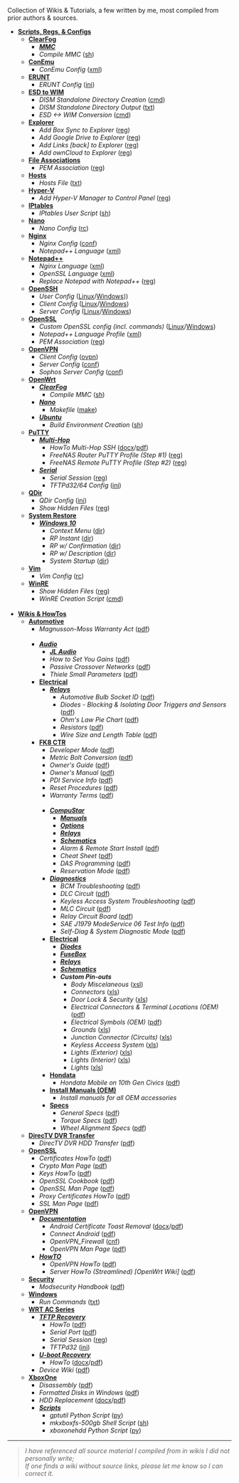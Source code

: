 Collection of Wikis & Tutorials, a few written by me, most compiled from prior authors & sources.

* [**Scripts, Regs, & Configs**](https://github.com/JW0914/Wikis/tree/master/Scripts%2BConfigs)
  * [**ClearFog**](https://github.com/JW0914/Wikis/tree/master/ClearFog)
    * [**_MMC_**](https://github.com/JW0914/Wikis/tree/master/ClearFog/MMC)
    * _Compile MMC_ ([sh](https://github.com/JW0914/Wikis/blob/master/ClearFog/compile_mmc.sh))<br>
  * [**ConEmu**](https://github.com/JW0914/Wikis/tree/master/Scripts%2BConfigs/ConEmu)
    * _ConEmu Config_ ([xml](https://github.com/JW0914/Wikis/blob/master/Scripts%2BConfigs/ConEmu/ConEmu.xml))<br>
  * [**ERUNT**](https://github.com/JW0914/Wikis/tree/master/Scripts%2BConfigs/ERUNT)
    * _ERUNT Config_ ([ini](https://github.com/JW0914/Wikis/blob/master/Scripts%2BConfigs/ERUNT/ERUNT.ini))<br>
  * [**ESD to WIM**](https://github.com/JW0914/Wikis/tree/master/Scripts%2BConfigs/ESD%20to%20WIM)
    * _DISM Standalone Directory Creation_ ([cmd](https://github.com/JW0914/Wikis/tree/master/Scripts%2BConfigs/ESD%20to%20WIM/DISM-Creation.cmd))
    * _DISM Standalone Directory Output_ ([txt](https://github.com/JW0914/Wikis/tree/master/Scripts%2BConfigs/ESD%20to%20WIM/DISM%20Directory%20Output.txt))
    * _ESD <-> WIM Conversion_ ([cmd](https://github.com/JW0914/Wikis/tree/master/Scripts%2BConfigs/ESD%20to%20WIM/ESD-2-WIM.cmd))<br>
  * [**Explorer**](https://github.com/JW0914/Wikis/tree/master/Scripts%2BConfigs/Explorer)
    * _Add Box Sync to Explorer_ ([reg](https://github.com/JW0914/Wikis/tree/master/Scripts%2BConfigs/Explorer/Add-Box-to-Nav-Bar.reg))
    * _Add Google Drive to Explorer_ ([reg](https://github.com/JW0914/Wikis/tree/master/Scripts%2BConfigs/Explorer/Add-Google-Drive-to-Explorer.reg))
    * _Add Links [back] to Explorer_ ([reg](https://github.com/JW0914/Wikis/tree/master/Scripts%2BConfigs/Explorer/Add-Links-%5Bback%5D-to-Nav-Bar.reg))
    * _Add ownCloud to Explorer_ ([reg](https://github.com/JW0914/Wikis/tree/master/Scripts%2BConfigs/Explorer/Add-OwnCloud-to-Explorer.reg))<br>
  * [**File Associations**](https://github.com/JW0914/Wikis/tree/master/Scripts%2BConfigs/File%20Associations)
    * _PEM Association_ ([reg](https://github.com/JW0914/Wikis/tree/master/Scripts%2BConfigs/File%20Associations/PEM%20Association.reg))<br>
  * [**Hosts**](https://github.com/JW0914/Wikis/tree/master/Scripts%2BConfigs/Hosts)
    * _Hosts File_ ([txt](https://github.com/JW0914/Wikis/blob/master/Scripts%2BConfigs/Hosts/hosts))<br>
  * [**Hyper-V**](https://github.com/JW0914/Wikis/tree/master/Scripts%2BConfigs/Hyper-V)
    * _Add Hyper-V Manager to Control Panel_ ([reg](https://github.com/JW0914/Wikis/tree/master/Scripts%2BConfigs/Hyper-V/Add_Hyper-V_Manager_to_Control%20Panel.reg))<br>
  * [**IPtables**](https://github.com/JW0914/Wikis/tree/master/Scripts%2BConfigs/IPtables)
    * _IPtables User Script_ ([sh](https://github.com/JW0914/Wikis/tree/master/Scripts%2BConfigs/IPtables/iptables_user-firewall.sh))<br>
  * [**Nano**](https://github.com/JW0914/Wikis/blob/master/Scripts%2BConfigs/Nano)
    * _Nano Config_ ([rc](https://github.com/JW0914/Wikis/blob/master/Scripts%2BConfigs/Nano/.nanorc))<br>
  * [**Nginx**](https://github.com/JW0914/Wikis/tree/master/Scripts%2BConfigs/Nginx)
    * _Nginx Config_ ([conf](https://github.com/JW0914/Wikis/tree/master/Scripts%2BConfigs/Nginx/nginx.conf))
    * _Notepad++ Language_ ([xml](https://github.com/JW0914/Wikis/tree/master/Scripts%2BConfigs/Nginx/Notepad%2B%2B_Nginx_Lang.xml))<br>
  * [**Notepad++**](https://github.com/JW0914/Wikis/tree/master/Scripts%2BConfigs/Notepad%2B%2B)
    * _Nginx Language_ ([xml](https://github.com/JW0914/Wikis/tree/master/Scripts%2BConfigs/Notepad%2B%2B/Nginx%20%20Language%20Profile.xml))
    * _OpenSSL Language_ ([xml](https://github.com/JW0914/Wikis/tree/master/Scripts%2BConfigs/Notepad%2B%2B/OpenSSL%20Language%20Profile.xml))
    * _Replace Notepad with Notepad++_ ([reg](https://github.com/JW0914/Wikis/tree/master/Scripts%2BConfigs/Notepad%2B%2B/Replace-Notepad-with-Notepad%2B%2B.reg))<br>
  * [**OpenSSH**](https://github.com/JW0914/Wikis/tree/master/Scripts%2BConfigs/OpenSSH)
      * _User Config_ ([Linux](https://github.com/JW0914/Wikis/tree/master/Scripts%2BConfigs/OpenSSH/BSD-Linux/config)/[Windows](https://github.com/JW0914/Wikis/tree/master/Scripts%2BConfigs/OpenSSH/Windows/config)))
      * _Client Config_ ([Linux](https://github.com/JW0914/Wikis/tree/master/Scripts%2BConfigs/OpenSSH/BSD-Linux/ssh_config)/[Windows](https://github.com/JW0914/Wikis/tree/master/Scripts%2BConfigs/OpenSSH/Windows/ssh_config))
      * _Server Config_ ([Linux](https://github.com/JW0914/Wikis/tree/master/Scripts%2BConfigs/OpenSSH/BSD-Linux/sshd_config)/[Windows](https://github.com/JW0914/Wikis/tree/master/Scripts%2BConfigs/OpenSSH/Windows/sshd_config%20(Win32-OpenSSH)))<br>
  * [**OpenSSL**](https://github.com/JW0914/Wikis/tree/master/Scripts%2BConfigs/OpenSSL)
    * _Custom OpenSSL config (incl. commands)_ ([Linux](https://github.com/JW0914/Wikis/tree/master/Scripts%2BConfigs/OpenSSL/Linux/openssl.cnf)/[Windows](https://github.com/JW0914/Wikis/tree/master/Scripts%2BConfigs/OpenSSL/openssl.cnf))
    * _Notepad++ Language Profile_ ([xml](https://github.com/JW0914/Wikis/tree/master/Scripts%2BConfigs/OpenSSL/Notepad%2B%2B%20OpenSSL%20Language%20Profile.xml))
    * _PEM Association_ ([reg](https://github.com/JW0914/Wikis/tree/master/Scripts%2BConfigs/OpenSSL/PEM%20Association.reg))<br>
  * [**OpenVPN**](https://github.com/JW0914/Wikis/tree/master/Scripts%2BConfigs/OpenVPN)
    * _Client Config_ ([ovpn](https://github.com/JW0914/Wikis/tree/master/Scripts%2BConfigs/OpenVPN/Client.ovpn))
    * _Server Config_ ([conf](https://github.com/JW0914/Wikis/tree/master/Scripts%2BConfigs/OpenVPN/OpenVPN-Server.conf))
    * _Sophos Server Config_ ([conf](https://github.com/JW0914/Wikis/tree/master/Scripts%2BConfigs/OpenVPN/openvpn.conf-default))
  * [**OpenWrt**](https://github.com/JW0914/Wikis/tree/master/Scripts%2BConfigs/LEDE)
    * [**_ClearFog_**](https://github.com/JW0914/Wikis/tree/master/ClearFog)
      * _Compile MMC_ ([sh](https://github.com/JW0914/Wikis/blob/master/ClearFog/compile_mmc.sh))
    * [**_Nano_**](https://github.com/JW0914/Wikis/tree/master/Scripts%2BConfigs/LEDE/Nano)
      * _Makefile_ ([make](https://github.com/JW0914/Wikis/tree/master/Scripts%2BConfigs/LEDE/Nano/Makefile))
    * [**_Ubuntu_**](https://github.com/JW0914/Wikis/tree/master/Scripts%2BConfigs/LEDE)
      * _Build Environment Creation_ ([sh](https://github.com/JW0914/Wikis/tree/master/Scripts%2BConfigs/LEDE/lede-build.sh))
  * [**PuTTY**](https://github.com/JW0914/Wikis/tree/master/Scripts%2BConfigs/PuTTY)
    * [**_Multi-Hop_**](https://github.com/JW0914/Wikis/tree/master/Scripts%2BConfigs/PuTTY/Multi-Hop)
      * _HowTo Multi-Hop SSH_  ([docx](https://github.com/JW0914/Wikis/tree/master/Scripts%2BConfigs/PuTTY/Multi-Hop/How%20To%20Multi-Hop%20SSH.docx)/[pdf](https://github.com/JW0914/Wikis/tree/master/Scripts%2BConfigs/PuTTY/Multi-Hop/How%20To%20Multi-Hop%20SSH.pdf))
      * _FreeNAS Router PuTTY Profile (Step #1)_ ([reg](https://github.com/JW0914/Wikis/tree/master/Scripts%2BConfigs/PuTTY/Multi-Hop/PuTTY_Profile_OpenWRT_Remote.reg))
      * _FreeNAS Remote PuTTY Profile (Step #2)_ ([reg](https://github.com/JW0914/Wikis/tree/master/Scripts%2BConfigs/PuTTY/Multi-Hop/PuTTY_Profile_FreeNAS_Remote_Multi-hop.reg))
    * [**_Serial_**](https://github.com/JW0914/Wikis/tree/master/Scripts%2BConfigs/PuTTY/Serial)
      * _Serial Session_ ([reg](https://github.com/JW0914/Wikis/tree/master/Scripts%2BConfigs/PuTTY/Serial/Putty-Serial-Session.reg))
      * _TFTPd32/64 Config_ ([ini](https://github.com/JW0914/Wikis/tree/master/Scripts%2BConfigs/PuTTY/Serial/tftpd32.ini))
  * [**QDir**](https://github.com/JW0914/Wikis/tree/master/Scripts%2BConfigs/QDir)
    * _QDir Config_ ([ini](https://github.com/JW0914/Wikis/tree/master/Scripts%2BConfigs/QDir/Q-Dir.ini))
    * _Show Hidden Files_ ([reg](https://github.com/JW0914/Wikis/tree/master/Scripts%2BConfigs/QDir/Show-Hidden-Files.reg))<br>
  * [**System Restore**](https://github.com/JW0914/Wikis/tree/master/Scripts%2BConfigs/System%20Restore)
    * [**_Windows 10_**](https://github.com/JW0914/Wikis/tree/master/Scripts%2BConfigs/System%20Restore/Windows%2010)
      * _Context Menu_ ([dir](https://github.com/JW0914/Wikis/tree/master/Scripts%2BConfigs/System%20Restore/Windows%2010/Context%20Menu))
      * _RP Instant_ ([dir](https://github.com/JW0914/Wikis/tree/master/Scripts%2BConfigs/System%20Restore/Windows%2010/RP%20Instant))
      * _RP w/ Confirmation_ ([dir](https://github.com/JW0914/Wikis/tree/master/Scripts%2BConfigs/System%20Restore/Windows%2010/RP%20with%20Confirmation))
      * _RP w/ Description_ ([dir](https://github.com/JW0914/Wikis/tree/master/Scripts%2BConfigs/System%20Restore/Windows%2010/RP%20with%20Description))
      * _System Startup_ ([dir](https://github.com/JW0914/Wikis/tree/master/Scripts%2BConfigs/System%20Restore/Windows%2010/System%20Startup))<br>
  * [**Vim**](https://github.com/JW0914/Wikis/blob/master/Scripts%2BConfigs/Vim)
    * _Vim Config_ ([rc](https://github.com/JW0914/Wikis/blob/master/Scripts%2BConfigs/Vim/.vimrc))<br>
  * [**WinRE**](https://github.com/JW0914/Wikis/tree/master/Scripts%2BConfigs/QDir)
    * _Show Hidden Files_ ([reg](https://github.com/JW0914/Wikis/tree/master/Scripts%2BConfigs/QDir/Show-Hidden-Files.reg))
    * _WinRE Creation Script_ ([cmd](https://github.com/JW0914/Wikis/tree/master/Scripts%2BConfigs/WinRE/WinRE-Create.cmd))<br><br>
* [**Wikis & HowTos**](https://github.com/JW0914/Wikis)
  * [**Automotive**](https://github.com/JW0914/Wikis/tree/master/Automotive)
    * _Magnusson-Moss Warranty Act_ ([pdf](https://github.com/JW0914/Wikis/blob/master/Automotive/Magnusson-Moss%20Warranty%20Act.pdf))<br><br>
    * [**_Audio_**](https://github.com/JW0914/Wikis/tree/master/Automotive/Audio)
      * [**_JL Audio_**](https://github.com/JW0914/Wikis/tree/master/Automotive/Audio/JL%20Audio)
      * _How to Set You Gains_ ([pdf](https://github.com/JW0914/Wikis/blob/master/Automotive/Audio/How%20to%20Set%20Your%20Gains.pdf))
      * _Passive Crossover Networks_ ([pdf](https://github.com/JW0914/Wikis/blob/master/Automotive/Audio/Passive%20Crossover%20Networks.pdf))
      * _Thiele Small Parameters_ ([pdf](https://github.com/JW0914/Wikis/blob/master/Automotive/Audio/Thiele-Small%20Parameters.pdf))<br>
    * [**Electrical**](https://github.com/JW0914/Wikis/tree/master/Automotive/Electrical)
      * [**_Relays_**](https://github.com/JW0914/Wikis/tree/master/Automotive/Electrical/Relays)
        * _Automotive Bulb Socket ID_ ([pdf](https://github.com/JW0914/Wikis/blob/master/Automotive/Electrical/Automotive%20Bulb%20Socket%20ID.pdf))
        * _Diodes - Blocking & Isolating Door Triggers and Sensors_ ([pdf](https://github.com/JW0914/Wikis/blob/master/Automotive/Electrical/Diodes%20-%20Blocking%20%26%20Isolating%20Door%20Triggers%20and%20Sensors.pdf))
        * _Ohm's Law Pie Chart_ ([pdf](https://github.com/JW0914/Wikis/blob/master/Automotive/Electrical/Ohm's%20Law%20Pie%20Chart.pdf))
        * _Resistors_ ([pdf](https://github.com/JW0914/Wikis/blob/master/Automotive/Electrical/Resistors.pdf))
        * _Wire Size and Length Table_ ([pdf](https://github.com/JW0914/Wikis/blob/master/Automotive/Electrical/Wire%20Size%20%26%20Length%20Table.pdf))<br>
    * [**FK8 CTR**](https://github.com/JW0914/Wikis/tree/master/Automotive/FK8%20CTR)
      * _Developer Mode_ ([pdf](https://github.com/JW0914/Wikis/blob/master/Automotive/FK8%20CTR/Developer%20Mode.pdf))
      * _Metric Bolt Conversion_ ([pdf](https://github.com/JW0914/Wikis/blob/master/Automotive/Metric%20Bolt%20Conversion.pdf))
      * _Owner's Guide_ ([pdf](https://github.com/JW0914/Wikis/blob/master/Automotive/FK8%20CTR/Owner's%20Guide.pdf))
      * _Owner's Manual_ ([pdf](https://github.com/JW0914/Wikis/blob/master/Automotive/FK8%20CTR/Owner's%20Manual.pdf))
      * _PDI Service Info_ ([pdf](https://github.com/JW0914/Wikis/blob/master/Automotive/FK8%20CTR/PDI%20Service%20Info.pdf))
      * _Reset Procedures_ ([pdf](https://github.com/JW0914/Wikis/blob/master/Automotive/FK8%20CTR/Reset%20Procedures.pdf))
      * _Warranty Terms_ ([pdf](https://github.com/JW0914/Wikis/blob/master/Automotive/FK8%20CTR/Honda%20Warranty%20Basebook%20(KA%20Final%20AWL-02971-2017).pdf))<br><br>
      * [**_CompuStar_**](https://github.com/JW0914/Wikis/tree/master/Automotive/FK8%20CTR/Compustar)
        * [**_Manuals_**](https://github.com/JW0914/Wikis/tree/master/Automotive/FK8%20CTR/Compustar/Manuals)
        * [**_Options_**](https://github.com/JW0914/Wikis/tree/master/Automotive/FK8%20CTR/Compustar/Options)
        * [**_Relays_**](https://github.com/JW0914/Wikis/tree/master/Automotive/FK8%20CTR/Compustar/Relays)
        * [**_Schematics_**](https://github.com/JW0914/Wikis/tree/master/Automotive/FK8%20CTR/Compustar/Schematics)
        * _Alarm & Remote Start Install_ ([pdf](https://github.com/JW0914/Wikis/blob/master/Automotive/FK8%20CTR/Compustar/Alarm%20%26%20Remote%20Start%20Install.pdf))
        * _Cheat Sheet_ ([pdf](https://github.com/JW0914/Wikis/blob/master/Automotive/FK8%20CTR/Compustar/Cheat%20Sheet.pdf))
        * _DAS Programming_ ([pdf](https://github.com/JW0914/Wikis/blob/master/Automotive/FK8%20CTR/Compustar/DAS%20Programming.pdf))
        * _Reservation Mode_ ([pdf](https://github.com/JW0914/Wikis/blob/master/Automotive/FK8%20CTR/Compustar/Reservation%20Mode.pdf))
      * [**_Diagnostics_**](https://github.com/JW0914/Wikis/tree/master/Automotive/FK8%20CTR/Diagnostics)
        * _BCM Troubleshooting_ ([pdf](https://github.com/JW0914/Wikis/blob/master/Automotive/FK8%20CTR/Diagnostics/BCM%20Troubleshooting.pdf))
        * _DLC Circuit_ ([pdf](https://github.com/JW0914/Wikis/blob/master/Automotive/FK8%20CTR/Diagnostics/DLC%20Circuit.pdf))
        * _Keyless Access System Troubleshooting_ ([pdf](https://github.com/JW0914/Wikis/blob/master/Automotive/FK8%20CTR/Diagnostics/Keyless%20Access%20System%20Troubleshooting.pdf))
        * _MLC Circuit_ ([pdf](https://github.com/JW0914/Wikis/blob/master/Automotive/FK8%20CTR/Diagnostics/MIL%20Circuit.pdf))
        * _Relay Circuit Board_ ([pdf](https://github.com/JW0914/Wikis/blob/master/Automotive/FK8%20CTR/Diagnostics/Relay%20Circuit%20Board%20Removal%2C%20Installation%2C%20%26%20Test%20761.pdf))
        * _SAE J1979 ModeService 06 Test Info_ ([pdf](https://github.com/JW0914/Wikis/blob/master/Automotive/FK8%20CTR/Diagnostics/SAE%20J1979%20ModeService%2006%20Test%20Information.pdf))
        * _Self-Diag & System Diagnostic Mode_ ([pdf](https://github.com/JW0914/Wikis/blob/master/Automotive/FK8%20CTR/Diagnostics/Self-Diag%20%26%20System%20Diagnostic%20Mode.pdf))
      * [**Electrical**](https://github.com/JW0914/Wikis/tree/master/Automotive/FK8%20CTR/Electrical)
        * [**_Diodes_**](https://github.com/JW0914/Wikis/tree/master/Automotive/FK8%20CTR/Electrical/Diodes)
        * [**_FuseBox_**](https://github.com/JW0914/Wikis/tree/master/Automotive/FK8%20CTR/Electrical/FuseBox)
        * [**_Relays_**](https://github.com/JW0914/Wikis/tree/master/Automotive/FK8%20CTR/Electrical/Relays)
        * [**_Schematics_**](https://github.com/JW0914/Wikis/tree/master/Automotive/FK8%20CTR/Electrical/Schematics)
        * **_Custom Pin-outs_**
          * _Body Miscelaneous_ ([xsl](https://github.com/JW0914/Wikis/blob/master/Automotive/FK8%20CTR/Electrical/Body%20Miscelaneous.xlsx))
          * _Connectors_ ([xls](https://github.com/JW0914/Wikis/blob/master/Automotive/FK8%20CTR/Electrical/Connectors.xlsx))
          * _Door Lock & Security_ ([xls](https://github.com/JW0914/Wikis/blob/master/Automotive/FK8%20CTR/Electrical/Door%20Locks%20%26%20Security.xlsx))
          * _Electrical Connectors & Terminal Locations (OEM)_ ([pdf](https://github.com/JW0914/Wikis/blob/master/Automotive/FK8%20CTR/Electrical/Electrical%20Connectors%20%26%20Terminal%20Locations%20(OEM).pdf))
          * _Electrical Symbols (OEM)_ ([pdf](https://github.com/JW0914/Wikis/blob/master/Automotive/FK8%20CTR/Electrical/Electrical%20Symbols%20(OEM).pdf))
          * _Grounds_ ([xls](https://github.com/JW0914/Wikis/blob/master/Automotive/FK8%20CTR/Electrical/Grounds.xlsx))
          * _Junction Connector (Circuits)_ ([xls](https://github.com/JW0914/Wikis/blob/master/Automotive/FK8%20CTR/Electrical/Junction%20Connector%20(Circuits).pdf))
          * _Keyless Acceess System_ ([xls](https://github.com/JW0914/Wikis/blob/master/Automotive/FK8%20CTR/Electrical/Keyless%20Access%20System.xlsx))
          * _Lights (Exterior)_ ([xls](https://github.com/JW0914/Wikis/blob/master/Automotive/FK8%20CTR/Electrical/Lights%20(Exterior).xlsx))
          * _Lights (Interior)_ ([xls](https://github.com/JW0914/Wikis/blob/master/Automotive/FK8%20CTR/Electrical/Lights%20(Interior).xlsx))
          * _Lights_ ([xls](https://github.com/JW0914/Wikis/blob/master/Automotive/FK8%20CTR/Electrical/Lights.xlsx))
      * [**Hondata**](https://github.com/JW0914/Wikis/tree/master/Automotive/FK8%20CTR/Hondata)
        * _Hondata Mobile on 10th Gen Civics_ ([pdf](https://github.com/JW0914/Wikis/blob/master/Automotive/FK8%20CTR/Hondata/Hondata%20Mobile%20on%2010th%20Gen%20Civics.pdf))
      * [**Install Manuals (OEM)**](https://github.com/JW0914/Wikis/tree/master/Automotive/FK8%20CTR/Install%20Manuals%20(OEM))
        * _Install manuals for all OEM accessories_
      * [**Specs**](https://github.com/JW0914/Wikis/tree/master/Automotive/FK8%20CTR/Specs)
        * _General Specs_ ([pdf](https://github.com/JW0914/Wikis/blob/master/Automotive/FK8%20CTR/Specs/General%20Specs.pdf))
        * _Torque Specs_ ([pdf](https://github.com/JW0914/Wikis/blob/master/Automotive/FK8%20CTR/Specs/Torque%20Specs.pdf))
        * _Wheel Alignment Specs_ ([pdf](https://github.com/JW0914/Wikis/blob/master/Automotive/FK8%20CTR/Specs/Wheel%20Alignment%20Specs.pdf))<br>
  * [**DirecTV DVR Transfer**](https://github.com/JW0914/Wikis/tree/master/DirecTV-DVR-Transfer)
    * _DirecTV DVR HDD Transfer_ ([pdf](https://github.com/JW0914/Wikis/blob/32de2e17f45c2c39b45f2dda15544ffc5d19bbc9/docs/pdf/DirecTV_DVR_HDD_Transfer.pdf))<br>
  * [**OpenSSL**](https://github.com/JW0914/Wikis/tree/master/OpenSSL)
    * _Certificates HowTo_ ([pdf](https://github.com/JW0914/Wikis/tree/master/OpenSSL/Certificates%20HowTo.pdf))
    * _Crypto Man Page_ ([pdf](https://github.com/JW0914/Wikis/tree/master/OpenSSL/Crypto%20Man%20Page%20-%20OpenSSL%20Cryptographic%20Library.pdf))
    * _Keys HowTo_ ([pdf](https://github.com/JW0914/Wikis/tree/master/OpenSSL/Keys%20HowTo.pdf))
    * _OpenSSL Cookbook_ ([pdf](https://github.com/JW0914/Wikis/tree/master/OpenSSL/OpenSSL%20Cookbook.pdf))
    * _OpenSSL Man Page_ ([pdf](https://github.com/JW0914/Wikis/tree/master/OpenSSL/OpenSSL%20Man%20Page.pdf))
    * _Proxy Certificates HowTo_ ([pdf](https://github.com/JW0914/Wikis/tree/master/OpenSSL/Proxy%20Certificates%20HowTo.pdf))
    * _SSL Man Page_ ([pdf](https://github.com/JW0914/Wikis/tree/master/OpenSSL/SSL%20Man%20Page%20-%20TLS%20library%20%5BOpenSSL%5D.pdf))
  * [**OpenVPN**](https://github.com/JW0914/Wikis/tree/master/OpenVPN)
    * [**_Documentation_**](https://github.com/JW0914/Wikis/tree/master/OpenVPN/Documentation)
      * _Android Certificate Toast Removal_ ([docx](https://github.com/JW0914/Wikis/tree/master/OpenVPN/Documentation/Android%20Certificate%20Toast%20Removal.docx)/[pdf](https://github.com/JW0914/Wikis/tree/master/OpenVPN/Documentation/Android%20Certificate%20Toast%20Removal.pdf))
      * _Connect Android_ ([pdf](https://github.com/JW0914/Wikis/tree/master/OpenVPN/Documentation/OpenVPN%20Connect%20Android.pdf))
      * _OpenVPN_Firewall_ ([cnf](https://github.com/JW0914/Wikis/tree/master/OpenVPN/Documentation/OpenVPN%20Firewall.cnf))
      * _OpenVPN Man Page_ ([pdf](https://github.com/JW0914/Wikis/tree/master/OpenVPN/Documentation/OpenVPN%20Man%20Page.pdf))
    * [**_HowTO_**](https://github.com/JW0914/Wikis/tree/master/OpenVPN/HowTO)
      * _OpenVPN HowTo_ ([pdf](https://github.com/JW0914/Wikis/tree/master/OpenVPN/HowTO/OpenVPN%20HowTO.pdf))
      * _Server HowTo (Streamlined) [OpenWrt Wiki]_ ([pdf](https://github.com/JW0914/Wikis/tree/master/OpenVPN/HowTO/OpenVPN%20Server%20HowTo%20(Streamlined)%20%5BOpenWrt%20Wiki%5D.pdf))
  * [**Security**](https://github.com/JW0914/Wikis/tree/master/Security)
    * _Modsecurity Handbook_ ([pdf](https://github.com/JW0914/Wikis/tree/master/Security/ModSecurity/Modsecurity%20Handbook.pdf))<br>
  * [**Windows**](https://github.com/JW0914/Wikis/tree/master/Windows/Run)
    * _Run Commands_ ([txt](https://github.com/JW0914/Wikis/blob/master/Windows/Run/Commands.txt))
  * [**WRT AC Series**](https://github.com/JW0914/Wikis/tree/master/WRT-AC-Series)
    * [**_TFTP Recovery_**](https://github.com/JW0914/Wikis/tree/master/WRT-AC-Series/TFTP%20Recovery)
      * _HowTo_ ([pdf](https://github.com/JW0914/Wikis/tree/master/WRT-AC-Series/TFTP%20Recovery/TFTP%20Recovery.pdf))
      * _Serial Port_ ([pdf](https://github.com/JW0914/Wikis/tree/master/WRT-AC-Series/TFTP%20Recovery/WRT1X00AC(S)%20Serial%20Port.pdf))
      * _Serial Session_ ([reg](https://github.com/JW0914/Wikis/tree/master/WRT-AC-Series/TFTP%20Recovery/Putty-Serial-Session.reg))
      * _TFTPd32_ ([ini](https://github.com/JW0914/Wikis/tree/master/WRT-AC-Series/TFTP%20Recovery/tftpd32.ini))
    * [**_U-boot Recovery_**](https://github.com/JW0914/Wikis/tree/master/WRT-AC-Series/U-boot%20Recovery)
      * _HowTo_ ([docx](https://github.com/JW0914/Wikis/tree/master/WRT-AC-Series/U-boot%20Recovery/u-Boot%20Recovery.docx)/[pdf](https://github.com/JW0914/Wikis/tree/master/WRT-AC-Series/U-boot%20Recovery/u-Boot%20Recovery.pdf))
    * _Device Wiki_ ([pdf](https://github.com/JW0914/Wikis/tree/master/WRT-AC-Series/WRT1X00AC(S)%20Wiki.pdf))
  * [**XboxOne**](https://github.com/JW0914/Wikis/tree/master/XboxOne)
    * _Disassembly_ ([pdf](https://github.com/JW0914/Wikis/tree/master/XboxOne/Xbox%20One%20Disassembly.pdf))
    * _Formatted Disks in Windows_ ([pdf](https://github.com/JW0914/Wikis/tree/master/XboxOne/Xbox%20One%20Formatted%20Disks%20in%20Windows.pdf))
    * _HDD Replacement_ ([docx](https://github.com/JW0914/Wikis/tree/master/XboxOne/Xbox%20One%20HDD%20Replacement.docx)/[pdf](https://github.com/JW0914/Wikis/tree/master/XboxOne/Xbox%20One%20HDD%20Replacement.pdf))
    * [**_Scripts_**](https://github.com/JW0914/Wikis/tree/master/XboxOne/Scripts)
      *	_gptutil Python Script_ ([py](https://github.com/JW0914/Wikis/tree/master/XboxOne/Scripts/gptutil.py))
      *	_mkxboxfs-500gb Shell Script_ ([sh](https://github.com/JW0914/Wikis/tree/master/XboxOne/Scripts/mkxboxfs-500gb.sh))
      * _xboxonehdd Python Script_ ([py](https://github.com/JW0914/Wikis/tree/master/XboxOne/Scripts/xboxonehdd.py))


---
> _I have referenced all source material I compiled from in wikis I did not personally write;           
>          If one finds a wiki without source links, please let me know so I can correct it._
